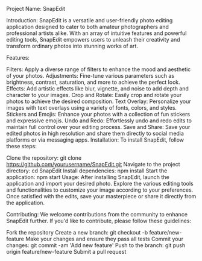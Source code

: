 
Project Name: SnapEdit

Introduction:
SnapEdit is a versatile and user-friendly photo editing application designed to cater to both amateur photographers and professional artists alike. With an array of intuitive features and powerful editing tools, SnapEdit empowers users to unleash their creativity and transform ordinary photos into stunning works of art.

Features:

Filters: Apply a diverse range of filters to enhance the mood and aesthetic of your photos.
Adjustments: Fine-tune various parameters such as brightness, contrast, saturation, and more to achieve the perfect look.
Effects: Add artistic effects like blur, vignette, and noise to add depth and character to your images.
Crop and Rotate: Easily crop and rotate your photos to achieve the desired composition.
Text Overlay: Personalize your images with text overlays using a variety of fonts, colors, and styles.
Stickers and Emojis: Enhance your photos with a collection of fun stickers and expressive emojis.
Undo and Redo: Effortlessly undo and redo edits to maintain full control over your editing process.
Save and Share: Save your edited photos in high resolution and share them directly to social media platforms or via messaging apps.
Installation:
To install SnapEdit, follow these steps:

Clone the repository: git clone https://github.com/yourusername/SnapEdit.git
Navigate to the project directory: cd SnapEdit
Install dependencies: npm install
Start the application: npm start
Usage:
After installing SnapEdit, launch the application and import your desired photo. Explore the various editing tools and functionalities to customize your image according to your preferences. Once satisfied with the edits, save your masterpiece or share it directly from the application.

Contributing:
We welcome contributions from the community to enhance SnapEdit further. If you'd like to contribute, please follow these guidelines:

Fork the repository
Create a new branch: git checkout -b feature/new-feature
Make your changes and ensure they pass all tests
Commit your changes: git commit -am 'Add new feature'
Push to the branch: git push origin feature/new-feature
Submit a pull request